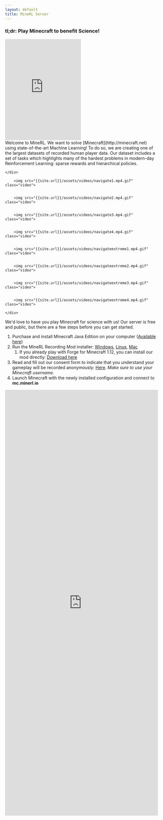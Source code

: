```yaml
---
layout: default
title: MineRL Server
---
```



### tl;dr: Play Minecraft to benefit Science!

<div class="sidebarstatus">
    <iframe src="https://minecraft-statistic.net/en/userbars/html/server/banner_190517_36433c_141f19_ffffff_ffb65f_1c250f_ffffff_ffffff_1_1_1.html" frameborder="0" scrolling="no" width="250" height="332"></iframe>
</div>
Welcome to MineRL. We want to solve [Minecraft](http://minecraft.net) using state-of-the-art Machine Learning! To do so, we are creating one of the largest datasets  of recorded human player data. Our dataset includes a set of tasks which highlights many of the hardest problems in modern-day Reinforcement Learning: sparse rewards and hierarchical policies. 

<div class="video-player">
    <div class="video-description">
      
    </div>
    
        <img src="{{site.url}}/assets/videos/navigate1.mp4.gif" class="video">
    
    
        <img src="{{site.url}}/assets/videos/navigate2.mp4.gif" class="video">
    
    
        <img src="{{site.url}}/assets/videos/navigate3.mp4.gif" class="video">
    
    
        <img src="{{site.url}}/assets/videos/navigate4.mp4.gif" class="video">
    
    
        <img src="{{site.url}}/assets/videos/navigateextreme1.mp4.gif" class="video">
    
    
        <img src="{{site.url}}/assets/videos/navigateextreme2.mp4.gif" class="video">
    
    
        <img src="{{site.url}}/assets/videos/navigateextreme3.mp4.gif" class="video">
    
    
        <img src="{{site.url}}/assets/videos/navigateextreme4.mp4.gif" class="video">
    
    </div>
    
    
We'd love to have you play Minecraft for science with us! Our server is free and public, but there are a few steps before you can get started.

1. Purchase and install Minecraft Java Edition on your computer ([Available here](http://minecraft.net))
2. Run the MineRL Recording Mod installer: [Windows]({{site.url}}/downloads/installer-signed.exe), [Linux]({{site.url}}/downloads/minerl_installer.jar),  [Mac]({{site.url}}/downloads/minerl_installer.jar)
    1. If you already play with Forge for Minecraft 1.12, you can install our mod directly: [Download here]({{site.url}}/downloads/minerl.jar)
3. Read and fill out our consent form to indicate that you understand your gameplay will be recorded anonymously: [Here](http://herobraine.stream/consent_form/). *Make sure to use your Minecraft username.*
4. Launch Minecraft with the newly installed configuration and connect to **mc.minerl.io**


<div id="leaderboard" align="center">
<iframe frameborder="0" scrolling="no" height="1400" width="100%" src="http://minerl.io:8000">
</div>
